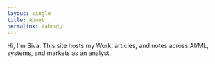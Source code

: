 ```yaml
---
layout: single
title: About
permalink: /about/
---
```


Hi, I'm Siva. This site hosts my Work, articles, and notes across AI/ML, systems, and markets as an analyst.
